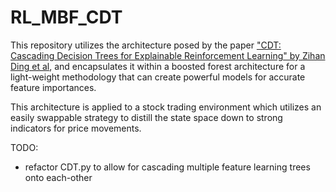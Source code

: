 # RL_MBF_CDT
This repository utilizes the architecture posed by the paper ["CDT: Cascading Decision Trees for Explainable Reinforcement Learning" by Zihan Ding et al](https://arxiv.org/abs/2011.07553), and encapsulates it within a boosted forest architecture for a light-weight methodology that can create powerful models for accurate feature importances.

This architecture is applied to a stock trading environment which utilizes an easily swappable strategy to distill the state space down to strong indicators for price movements.

TODO:
 - refactor CDT.py to allow for cascading multiple feature learning trees onto each-other
